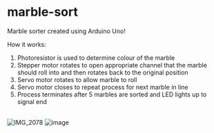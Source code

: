 # marble-sort
Marble sorter created using Arduino Uno! 

How it works: <br>
1) Photoresistor is used to determine colour of the marble <br>
2) Stepper motor rotates to open appropriate channel that the marble should roll into and then rotates back to the original position <br>
3) Servo motor rotates to allow marble to roll <br>
4) Servo motor closes to repeat  process for next marble in line <br>
5) Process terminates after 5 marbles are sorted and LED lights up to signal end <br> <br>

![IMG_2078](https://user-images.githubusercontent.com/67404429/142500502-4e2bbb90-03c6-4dc9-98a0-146c4f97553c.jpg)
![image](https://user-images.githubusercontent.com/67404429/142500366-b63130e9-48a3-4c97-a76e-5aabb04e7c67.png)




